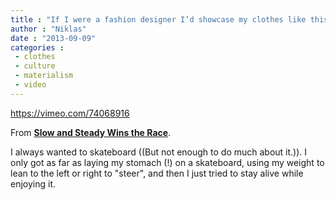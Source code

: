 ```yaml
---
title : "If I were a fashion designer I’d showcase my clothes like this"
author : "Niklas"
date : "2013-09-09"
categories : 
 - clothes
 - culture
 - materialism
 - video
---
```


https://vimeo.com/74068916

From **[Slow and Steady Wins the Race](http://www.slowandsteadywinstherace.com)**.

I always wanted to skateboard ((But not enough to do much about it.)). I only got as far as laying my stomach (!) on a skateboard, using my weight to lean to the left or right to "steer", and then I just tried to stay alive while enjoying it.

